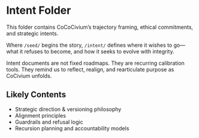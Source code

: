 <!-- status: stub; target: 150+ words -->
<!-- status: stub; target: 150+ words -->
<!-- status: stub; target: 150+ words -->
<!-- status: stub; target: 150+ words -->
# Intent Folder

This folder contains CoCoCivium’s trajectory framing, ethical commitments, and strategic intents.

Where `/seed/` begins the story, `/intent/` defines where it wishes to go—what it refuses to become, and how it seeks to evolve with integrity.

Intent documents are not fixed roadmaps. They are recurring calibration tools. They remind us to reflect, realign, and rearticulate purpose as CoCivium unfolds.

## Likely Contents

- Strategic direction & versioning philosophy
- Alignment principles
- Guardrails and refusal logic
- Recursion planning and accountability models





